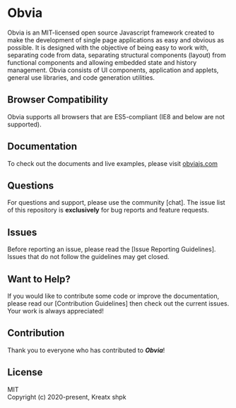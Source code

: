 # Obvia
Obvia is an MIT-licensed open source Javascript framework created to make the development of single page applications as easy and obvious as possible. It is designed with the objective of being easy to work with, separating code from data, separating structural components (layout) from functional components and allowing embedded state and history management. Obvia consists of UI components, application and applets, general use libraries, and code generation utilities.

## Browser Compatibility
Obvia supports all browsers that are ES5-compliant (IE8 and below are not supported).

## Documentation
To check out the documents and live examples, please visit [obviajs.com]

## Questions
For questions and support, please use the community [chat]. The issue list of this repository is **exclusively** for bug reports and feature requests.

## Issues
Before reporting an issue, please read the [Issue Reporting Guidelines]. Issues that do not follow the guidelines may get closed.

## Want to Help?
If you would like to contribute some code or improve the documentation, please read our [Contribution Guidelines] then check out the current issues. Your work is always appreciated!

## Contribution
Thank you to everyone who has contributed to ***Obvia***!

## License
MIT\
Copyright (c) 2020-present, Kreatx shpk 

[obviajs.com]: https://obviajs.com/